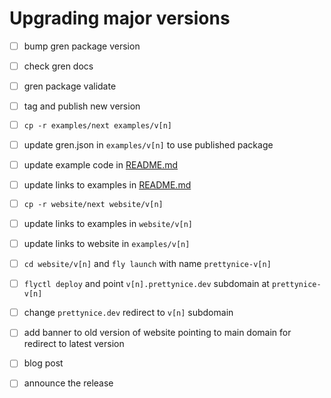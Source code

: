 # Upgrading major versions

* [ ] bump gren package version
* [ ] check gren docs
* [ ] gren package validate
* [ ] tag and publish new version

* [ ] `cp -r examples/next examples/v[n]`
* [ ] update gren.json in `examples/v[n]` to use published package
* [ ] update example code in [README.md](/README.md)
* [ ] update links to examples in [README.md](/README.md)

* [ ] `cp -r website/next website/v[n]`
* [ ] update links to examples in `website/v[n]`
* [ ] update links to website in `examples/v[n]`
* [ ] `cd website/v[n]` and `fly launch` with name `prettynice-v[n]`
* [ ] `flyctl deploy` and point `v[n].prettynice.dev` subdomain at `prettynice-v[n]`
* [ ] change `prettynice.dev` redirect to `v[n]` subdomain
* [ ] add banner to old version of website pointing to main domain for redirect to latest version

* [ ] blog post
* [ ] announce the release
